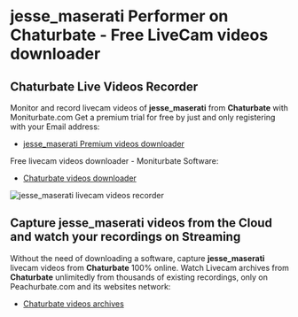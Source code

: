 # jesse_maserati Performer on Chaturbate - Free LiveCam videos downloader

## Chaturbate Live Videos Recorder

Monitor and record livecam videos of **jesse_maserati** from **Chaturbate** with Moniturbate.com
Get a premium trial for free by just and only registering with your Email address:
* [jesse_maserati Premium videos downloader](https://moniturbate.com/request-demo-licence-key.html)

Free livecam videos downloader - Moniturbate Software:
* [Chaturbate videos downloader](https://moniturbate.com/moniturbate-download-software.html)

![jesse_maserati livecam videos recorder](https://peachurnet.com/templates/moniturbate-software.png)


## Capture jesse_maserati videos from the Cloud and watch your recordings on Streaming

Without the need of downloading a software, capture **jesse_maserati** livecam videos from **Chaturbate** 100% online.
Watch Livecam archives from **Chaturbate** unlimitedly from thousands of existing recordings, only on Peachurbate.com and its websites network:
* [Chaturbate videos archives](https://peachurnet.com/)